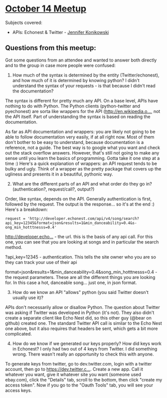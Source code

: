 [October 14 Meetup](http://www.meetup.com/PyLadies-Boston/events/122655442/)
================

Subjects covered:
* APIs: Echonest & Twitter - [Jennifer Konikowski](https://github.com/jmkoni)

Questions from this meetup:
-----------------
Got some questions from an attendee and wanted to answer both directly and to the group in case more people were confused:

1.  How much of the syntax is determined by the entity (Twitter/echonest), and how much of it is determined by knowing python? I didn't understand the syntax of your requests - is that because I didn't read the documentation?

  The syntax is different for pretty much any API. On a base level, APIs have nothing to do with Python. The Python clients (python-twitter and pyechonest) are sorta like wrappers for the API (http://en.wikipedia.o...­, not the API itself. Part of understanding the syntax is based on reading the documentation.

  As far as API documentation and wrappers: you are likely not going to be able to follow documentation very easily, if at all right now. Most of them don't bother to be easy to understand, because documentation is a reference, not a guide. The best way is to google what you want and check out the stack overflow answers. However, that's still not going to make any sense until you learn the basics of programming. Gotta take it one step at a time :) Here's a quick explanation of wrappers: an API request tends to be bulky and ugly. Think of a wrapper as the pretty package that covers up the ugliness and presents it in a beautiful, pythonic way.

2.  What are the different parts of an API and what order do they go in? (authentication?, request/call?, output?)

  Order, like syntax, depends on the API. Generally authentication is first, followed by the request. The output is the response… so it's at the end :) Here's a breakdown:

    request = 'http://developer.echonest.com/api/v4/so­ng/search?api_key=12345&format=json&­results=1&min_danceability=0.4&s­ong_min_hotttnesss=0.4'

  http://developer.echo...­ - the url. this is the basis of any api call. For this one, you can see that you are looking at songs and in particular the search method.

  ?api_key=12345 - authentication. This tells the site owner who you are so they can track your use of their api

  format=json&results=1&min_danc­eability=0.4&song_min_hotttnesss=0.4­ - the request parameters. These are all the different things you are looking for. In this case a hot, danceable song… just one, in json format.

3.  How do we know an API "allows" python (you said Twitter doesn't usually use it)?

  APIs don't necessarily allow or disallow Python. The question about Twitter was asking if Twitter was developed in Python (it's not). They also didn't create a separate client like Echo Nest did, so this other guy (@bear on github) created one. The standard Twitter API call is similar to the Echo Nest one above, but it also requires that headers be sent, which gets a bit more complicated.

4.  How do we know if we generated our keys properly? How did keys work in Echonest? I only had two out of 4 keys from Twitter. I did something wrong. There wasn't really an opportunity to check this with anyone.

  To generate keys from twitter, go to dev.twitter.com, login with a twitter account, then go to https://dev.twitter.c...­. Create a new app. Call it whatever you want, give it whatever site you want (someone used ebay.com), click the "Details" tab, scroll to the bottom, then click "create my access token". Now if you go to the "Oauth Tools" tab, you will see your access keys.